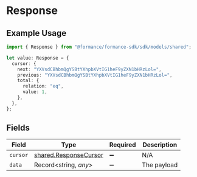 # Response

## Example Usage

```typescript
import { Response } from "@formance/formance-sdk/sdk/models/shared";

let value: Response = {
  cursor: {
    next: "YXVsdCBhbmQgYSBtYXhpbXVtIG1heF9yZXN1bHRzLol=",
    previous: "YXVsdCBhbmQgYSBtYXhpbXVtIG1heF9yZXN1bHRzLol=",
    total: {
      relation: "eq",
      value: 1,
    },
  },
};
```

## Fields

| Field                                                                 | Type                                                                  | Required                                                              | Description                                                           |
| --------------------------------------------------------------------- | --------------------------------------------------------------------- | --------------------------------------------------------------------- | --------------------------------------------------------------------- |
| `cursor`                                                              | [shared.ResponseCursor](../../../sdk/models/shared/responsecursor.md) | :heavy_minus_sign:                                                    | N/A                                                                   |
| `data`                                                                | Record<string, *any*>                                                 | :heavy_minus_sign:                                                    | The payload                                                           |
